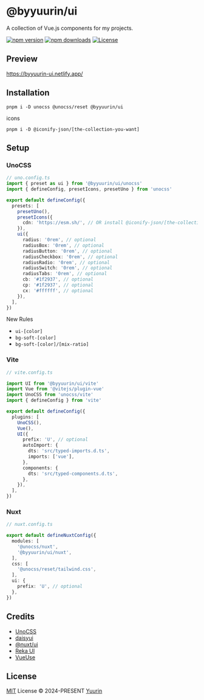 # @byyuurin/ui

A collection of Vue.js components for my projects.

[![npm version][npm-version-src]][npm-version-href]
[![npm downloads][npm-downloads-src]][npm-downloads-href]
[![License][license-src]][license-href]

## Preview

https://byyuurin-ui.netlify.app/

## Installation

```ssh
pnpm i -D unocss @unocss/reset @byyuurin/ui
```

icons

```ssh
pnpm i -D @iconify-json/[the-collection-you-want]
```

## Setup

### UnoCSS

```ts
// uno.config.ts
import { preset as ui } from '@byyuurin/ui/unocss'
import { defineConfig, presetIcons, presetUno } from 'unocss'

export default defineConfig({
  presets: [
    presetUno(),
    presetIcons({
      cdn: 'https://esm.sh/', // OR install @iconify-json/[the-collection-you-want]
    }),
    ui({
      radius: '0rem', // optional
      radiusBox: '0rem', // optional
      radiusButton: '0rem', // optional
      radiusCheckbox: '0rem', // optional
      radiusRadio: '0rem', // optional
      radiusSwitch: '0rem', // optional
      radiusTabs: '0rem', // optional
      cb: '#1f2937', // optional
      cp: '#1f2937', // optional
      cx: '#ffffff', // optional
    }),
  ],
})
```

New Rules

- `ui-[color]`
- `bg-soft-[color]`
- `bg-soft-[color]/[mix-ratio]`

### Vite

```ts
// vite.config.ts

import UI from '@byyuurin/ui/vite'
import Vue from '@vitejs/plugin-vue'
import UnoCSS from 'unocss/vite'
import { defineConfig } from 'vite'

export default defineConfig({
  plugins: [
    UnoCSS(),
    Vue(),
    UI({
      prefix: 'U', // optional
      autoImport: {
        dts: 'src/typed-imports.d.ts',
        imports: ['vue'],
      },
      components: {
        dts: 'src/typed-components.d.ts',
      },
    }),
  ],
})
```

### Nuxt

```ts
// nuxt.config.ts

export default defineNuxtConfig({
  modules: [
    '@unocss/nuxt',
    '@byyuurin/ui/nuxt',
  ],
  css: [
    '@unocss/reset/tailwind.css',
  ],
  ui: {
    prefix: 'U', // optional
  },
})
```

## Credits

- [UnoCSS](https://github.com/unocss/unocss)
- [daisyui](https://github.com/saadeghi/daisyui)
- [@nuxt/ui](https://github.com/nuxt/ui)
- [Reka UI](https://github.com/unovue/radix-vue)
- [VueUse](https://github.com/vueuse/vueuse)

## License

[MIT](./LICENSE) License © 2024-PRESENT [Yuurin](https://github.com/byyuurin)

<!-- Badges -->

[npm-version-src]: https://img.shields.io/npm/v/@byyuurin/ui?style=flat&colorA=080f12&colorB=1fa669
[npm-version-href]: https://npmjs.com/package/@byyuurin/ui
[npm-downloads-src]: https://img.shields.io/npm/dm/@byyuurin/ui?style=flat&colorA=080f12&colorB=1fa669
[npm-downloads-href]: https://npmjs.com/package/@byyuurin/ui
[license-src]: https://img.shields.io/github/license/byyuurin/ui.svg?style=flat&colorA=080f12&colorB=1fa669
[license-href]: https://github.com/byyuurin/ui/blob/main/LICENSE
